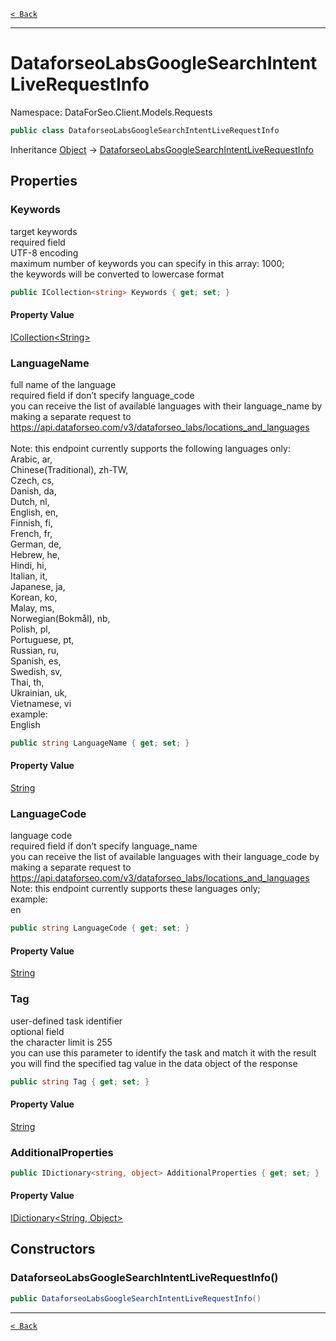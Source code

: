 [`< Back`](./)

---

# DataforseoLabsGoogleSearchIntentLiveRequestInfo

Namespace: DataForSeo.Client.Models.Requests

```csharp
public class DataforseoLabsGoogleSearchIntentLiveRequestInfo
```

Inheritance [Object](https://docs.microsoft.com/en-us/dotnet/api/system.object) → [DataforseoLabsGoogleSearchIntentLiveRequestInfo](./dataforseo.client.models.requests.dataforseolabsgooglesearchintentliverequestinfo)

## Properties

### **Keywords**

target keywords
 <br>required field
 <br>UTF-8 encoding
 <br>maximum number of keywords you can specify in this array: 1000;
 <br>the keywords will be converted to lowercase format

```csharp
public ICollection<string> Keywords { get; set; }
```

#### Property Value

[ICollection&lt;String&gt;](https://docs.microsoft.com/en-us/dotnet/api/system.collections.generic.icollection-1)<br>

### **LanguageName**

full name of the language
 <br>required field if don’t specify language_code
 <br>you can receive the list of available languages with their language_name by making a separate request to https://api.dataforseo.com/v3/dataforseo_labs/locations_and_languages
 <br><br>Note: this endpoint currently supports the following languages only:
 <br>Arabic, ar,
 <br>Chinese(Traditional), zh-TW,
 <br>Czech, cs,
 <br>Danish, da,
 <br>Dutch, nl,
 <br>English, en,
 <br>Finnish, fi,
 <br>French, fr,
 <br>German, de,
 <br>Hebrew, he,
 <br>Hindi, hi,
 <br>Italian, it,
 <br>Japanese, ja,
 <br>Korean, ko,
 <br>Malay, ms,
 <br>Norwegian(Bokmål), nb,
 <br>Polish, pl,
 <br>Portuguese, pt,
 <br>Russian, ru,
 <br>Spanish, es,
 <br>Swedish, sv,
 <br>Thai, th,
 <br>Ukrainian, uk,
 <br>Vietnamese, vi
 <br>example:
 <br>English

```csharp
public string LanguageName { get; set; }
```

#### Property Value

[String](https://docs.microsoft.com/en-us/dotnet/api/system.string)<br>

### **LanguageCode**

language code
 <br>required field if don’t specify language_name
 <br>you can receive the list of available languages with their language_code by making a separate request to https://api.dataforseo.com/v3/dataforseo_labs/locations_and_languages
 <br>Note: this endpoint currently supports these languages only;
 <br>example:
 <br>en

```csharp
public string LanguageCode { get; set; }
```

#### Property Value

[String](https://docs.microsoft.com/en-us/dotnet/api/system.string)<br>

### **Tag**

user-defined task identifier
 <br>optional field
 <br>the character limit is 255
 <br>you can use this parameter to identify the task and match it with the result
 <br>you will find the specified tag value in the data object of the response

```csharp
public string Tag { get; set; }
```

#### Property Value

[String](https://docs.microsoft.com/en-us/dotnet/api/system.string)<br>

### **AdditionalProperties**

```csharp
public IDictionary<string, object> AdditionalProperties { get; set; }
```

#### Property Value

[IDictionary&lt;String, Object&gt;](https://docs.microsoft.com/en-us/dotnet/api/system.collections.generic.idictionary-2)<br>

## Constructors

### **DataforseoLabsGoogleSearchIntentLiveRequestInfo()**

```csharp
public DataforseoLabsGoogleSearchIntentLiveRequestInfo()
```

---

[`< Back`](./)
